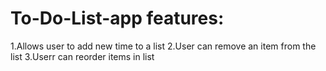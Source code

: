 # To-Do-List-app features:

1.Allows user to add new time  to a list
2.User can remove an item from the list
3.Userr can reorder items in list

